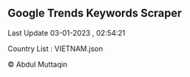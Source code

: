 

## Google Trends Keywords Scraper 
 
Last Update 03-01-2023 , 02:54:21

Country List :
VIETNAM.json



© Abdul Muttaqin 
